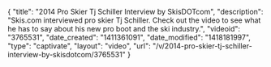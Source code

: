 {
    "title": "2014 Pro Skier Tj Schiller Interview by SkisDOTcom",
    "description": "Skis.com interviewed pro skier Tj Schiller. Check out the video to see what he has to say about his new pro boot and the ski industry.",
    "videoid": "3765531",
    "date_created": "1411361091",
    "date_modified": "1418181997",
    "type": "captivate",
    "layout": "video",
    "url": "\/v\/2014-pro-skier-tj-schiller-interview-by-skisdotcom\/3765531"
}